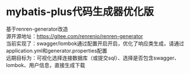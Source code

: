 # mybatis-plus代码生成器优化版
基于renren-generator改造   
源开源地址：https://gitee.com/renrenio/renren-generator  
当前实现了：swagger/lombok通过配置开启开启，优化了响应类生成，请通过application.yml和generator.properties配置  
远期目标为：可视化选择连接数据库（或提交sql）、选择是否包含swagger、lombok、用户信息，直接生成下载  
